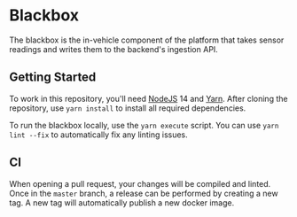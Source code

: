 # Blackbox

The blackbox is the in-vehicle component of the platform that takes sensor readings and writes them to the backend's
ingestion API.

## Getting Started

To work in this repository, you'll need [NodeJS](https://nodejs.org) 14 and [Yarn](https://yarnpkg.com/). After cloning
the repository, use `yarn install` to install all required dependencies.

To run the blackbox locally, use the `yarn execute` script.  You can use `yarn lint --fix` to automatically fix any
linting issues.

## CI

When opening a pull request, your changes will be compiled and linted. Once in the `master` branch, a release
can be performed by creating a new tag. A new tag will automatically publish a new docker image.

